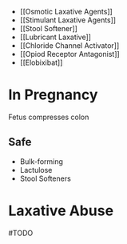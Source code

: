 - [[Osmotic Laxative Agents]]
- [[Stimulant Laxative Agents]]
- [[Stool Softener]]
- [[Lubricant Laxative]]
- [[Chloride Channel Activator]]
- [[Opiod Receptor Antagonist]]
- [[Elobixibat]]

# In Pregnancy
Fetus compresses colon

## Safe
- Bulk-forming
- Lactulose
- Stool Softeners

# Laxative Abuse

#TODO 